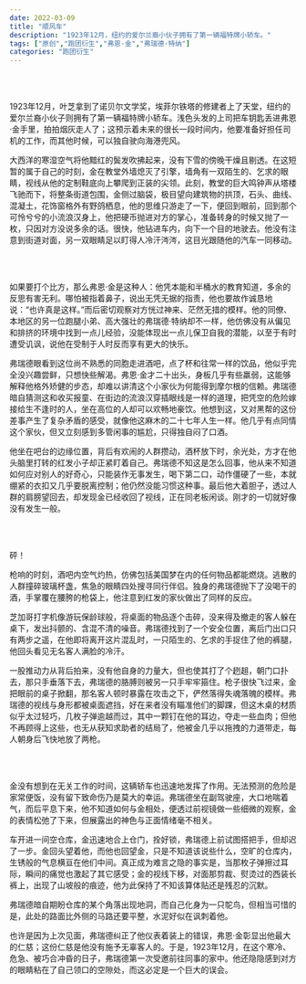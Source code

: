 ```yaml
---
date: 2022-03-09
title: "顺风车"
description: "1923年12月，纽约的爱尔兰裔小伙子拥有了第一辆福特牌小轿车。"
tags: ["原创","跑团衍生","弗恩·金","弗瑞德·特纳"]
categories: "跑团衍生"
---
```


<br/><br/>

1923年12月，叶芝拿到了诺贝尔文学奖，埃菲尔铁塔的修建者上了天堂，纽约的爱尔兰裔小伙子则拥有了第一辆福特牌小轿车。浅色头发的上司把车钥匙丢进弗恩·金手里，拍拍烟灰走人了；这预示着未来的很长一段时间内，他要准备好担任司机的工作，而其他时候，可以独自驶向海港兜风。

大西洋的寒湿空气将他黯红的鬓发吹拂起来，没有下雪的傍晚干燥且剔透。在这短暂的属于自己的时刻，金在教堂外墙熄灭了引擎，墙角有一双陌生的、乞求的眼睛，视线从他的定制鞋底向上攀爬到正装的尖领。此刻，教堂的巨大鸣钟声从塔楼飞驰而下，将整条街道包围，金侧过脑袋，极目望向建筑物的拱顶，石头、曲线、混凝土，花饰窗格外有野鸽栖息，他的思维只游走了一下，便回到眼前，回到那个可怜兮兮的小流浪汉身上，他把硬币抛进对方的掌心，准备转身的时候又抛了一枚，只因对方没说多余的话。很快，他钻进车内，向下一个目的地驶去。他没有注意到街道对面，另一双眼睛足以盯得人冷汗涔涔，这目光跟随他的汽车一同移动。

<br/><br/>

如果要打个比方，那么弗恩·金是这种人：他凭本能和半桶水的教育知道，多余的反思有害无利。哪怕被指着鼻子，说出无凭无据的指责，他也要故作诚恳地说：“也许真是这样。”而后密切观察对方恍过神来、茫然无措的模样。他的同僚、本地区的另一位跑腿小弟、高大强壮的弗瑞德·特纳却不一样，他仿佛没有从偏见和排挤的环境中找到一点儿经验，没能体现出一点儿保卫自我的潜能，以至于有时遭受讥讽，说他在受制于人时反而享有更大的快乐。

弗瑞德眼看到这位尚不熟悉的同胞走进酒吧，点了杯和往常一样的饮品，他似乎完全没兴趣尝鲜，只想快些解渴。弗恩·金才二十出头，身板几乎有些羸弱，这能够解释他格外矫健的步态，却难以讲清这个小家伙为何能得到摩尔根的信赖。弗瑞德暗自猜测这和收买报童、在街边的流浪汉穿插眼线是一样的道理，把凭空的危险嫁接给生不逢时的人，坐在高位的人却可以欢畅地豪饮。他想到这，又对黑帮的这份差事产生了复杂矛盾的感受，就像他这麻木的二十七年人生一样。他几乎有点同情这个家伙，但又立刻感到多管闲事的尴尬，只得独自闷了口酒。

他坐在吧台的边缘位置，背后有欢闹的人群攒动，酒杯放下时，余光处，方才在他头脑里打转的红发小子却正紧盯着自己。弗瑞德不知这是怎么回事，他从来不知道如何应对别人的好奇心，只能装作无事发生，喝下第二口，动作僵硬了一些，本就绷紧的衣扣又几乎要脱离控制；他仍然没能习惯这种事。最后他大着胆子，透过人群的肩膀望回去，却发现金已经收回了视线，正在同老板闲谈。刚才的一切就好像没有发生一般。

<br/><br/>

砰！

枪响的时刻，酒吧内空气灼热，仿佛包括美国梦在内的任何物品都能燃烧。逃散的人群撞碎玻璃杯盏，焦急的眼睛四处搜寻同行伴侣。独身的弗瑞德抛下了没喝干的酒，手掌覆在腰胯的枪袋上，他注意到红发的家伙做出了同样的反应。

芝加哥打字机像游玩保龄球般，将桌面的物品逐个击碎，没来得及撤走的客人躲在桌下，发出抖颤的、含混不清的噪音。弗瑞德找到了一个安全位置，离后门出口只有两步之遥，在他即将离开这片混乱时，一只陌生的、乞求的手捉住了他的裤腿，他回头看见无名客人满脸的冷汗。

一股推动力从背后拍来，没有他自身的力量大，但也使其打了个趔趄，朝门口扑去，那只手垂落下去，弗瑞德的胳膊则被另一只手牢牢箍住。枪子很快飞过来，金把眼前的桌子掀翻，那名客人顿时暴露在攻击之下，俨然落得失魂落魄的模样。弗瑞德的视线与身形都被桌面遮挡，好在来者没有瞄准他们的脚踝，但这木桌的材质似乎太过轻巧，几枚子弹逾越而过，其中一颗钉在他的耳边，夺走一些血肉；但他不再顾得上这些，也无从获知求助者的结局了，他被金几乎以拖拽的力道带走，每人朝身后飞快地放了两枪。

<br/><br/>

金没有想到在无关工作的时间，这辆轿车也迅速地发挥了作用。无法预测的危险是家常便饭，没有留下致命伤乃是莫大的幸运。弗瑞德坐在副驾驶座，大口地喘着气，而后平息下来，他不知道如何与金相处，便透过前视镜做一些细微的观察，金的表情松弛了下来，但展露出的神色与正面情绪毫不相关。

车开进一间空仓库，金迅速地合上仓门，拴好锁，弗瑞德上前试图搭把手，但却迟了一步。金回头望着他，而他也回望金，只是不知道该说些什么，空旷的仓库内，生锈般的气息横亘在他们中间。真正成为难言之隐的事实是，当那枚子弹擦过耳际，瞬间的痛觉也激起了其它感受；金的视线下移，对面那剪裁、熨烫过的西装长裤上，出现了山坡般的痕迹，他为此保持了不知该算体贴还是残忍的沉默。

弗瑞德暗自期盼仓库的某个角落出现地洞，而自己化身为一只鸵鸟，但相当可惜的是，此处的路面比外侧的马路还要平整，水泥好似在讽刺着他。

也许是因为上次见面，弗瑞德纠正了他仪表着装上的错误，弗恩·金彰显出他最大的仁慈；这份仁慈是他没有施予无辜客人的。于是，1923年12月，在这个寒冷、危急、被巧合冲昏的日子，弗瑞德第一次受邀前往同事的家中。他还隐隐感到对方的眼睛粘在了自己领口的空隙处，而这必定是一个巨大的误会。    